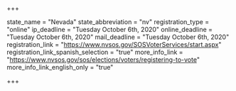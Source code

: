 +++

state_name = "Nevada"
state_abbreviation = "nv"
registration_type = "online"
ip_deadline = "Tuesday October 6th, 2020"
online_deadline = "Tuesday October 6th, 2020"
mail_deadline = "Tuesday October 6th, 2020"
registration_link = "https://www.nvsos.gov/SOSVoterServices/start.aspx"
registration_link_spanish_selection = "true"
more_info_link = "https://www.nvsos.gov/sos/elections/voters/registering-to-vote"
more_info_link_english_only = "true"

+++